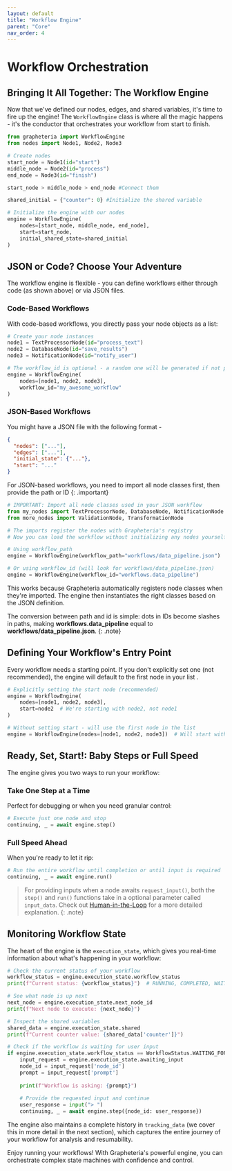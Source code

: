 ```yaml
---
layout: default
title: "Workflow Engine"
parent: "Core"
nav_order: 4
---
```


# Workflow Orchestration

## Bringing It All Together: The Workflow Engine

Now that we've defined our nodes, edges, and shared variables, it's time to fire up the engine! The `WorkflowEngine` class is where all the magic happens - it's the conductor that orchestrates your workflow from start to finish.

```python
from grapheteria import WorkflowEngine
from nodes import Node1, Node2, Node3

# Create nodes
start_node = Node1(id="start")
middle_node = Node2(id="process")
end_node = Node3(id="finish")

start_node > middle_node > end_node #Connect them

shared_initial = {"counter": 0} #Initialize the shared variable

# Initialize the engine with our nodes
engine = WorkflowEngine(
    nodes=[start_node, middle_node, end_node],
    start=start_node,
    initial_shared_state=shared_initial
)
```

## JSON or Code? Choose Your Adventure

The workflow engine is flexible - you can define workflows either through code (as shown above) or via JSON files.

### Code-Based Workflows

With code-based workflows, you directly pass your node objects as a list:

```python
# Create your node instances
node1 = TextProcessorNode(id="process_text")
node2 = DatabaseNode(id="save_results")
node3 = NotificationNode(id="notify_user")

# The workflow_id is optional - a random one will be generated if not provided
engine = WorkflowEngine(
    nodes=[node1, node2, node3],
    workflow_id="my_awesome_workflow"
)
```

### JSON-Based Workflows

You might have a JSON file with the following format -
```json
{
  "nodes": ["..."],
  "edges": ["..."],
  "initial_state": {"..."},
  "start": "..."
}
```

For JSON-based workflows, you need to import all node classes first, then provide the path or ID 
{: .important}

```python
# IMPORTANT: Import all node classes used in your JSON workflow
from my_nodes import TextProcessorNode, DatabaseNode, NotificationNode
from more_nodes import ValidationNode, TransformationNode

# The imports register the nodes with Grapheteria's registry
# Now you can load the workflow without initializing any nodes yourself

# Using workflow_path
engine = WorkflowEngine(workflow_path="workflows/data_pipeline.json")

# Or using workflow_id (will look for workflows/data_pipeline.json)
engine = WorkflowEngine(workflow_id="workflows.data_pipeline")
```
This works because Grapheteria automatically registers node classes when they're imported. The engine then instantiates the right classes based on the JSON definition.

The conversion between path and id is simple: dots in IDs become slashes in paths, making **workflows.data_pipeline** equal to **workflows/data_pipeline.json**.
{: .note}

## Defining Your Workflow's Entry Point

Every workflow needs a starting point. If you don't explicitly set one (not recommended), the engine will default to the first node in your list .

```python
# Explicitly setting the start node (recommended)
engine = WorkflowEngine(
    nodes=[node1, node2, node3],
    start=node2  # We're starting with node2, not node1
)

# Without setting start - will use the first node in the list
engine = WorkflowEngine(nodes=[node1, node2, node3])  # Will start with node1
```

## Ready, Set, Start!: Baby Steps or Full Speed

The engine gives you two ways to run your workflow:

### Take One Step at a Time

Perfect for debugging or when you need granular control:

```python
# Execute just one node and stop
continuing, _ = await engine.step()
```

### Full Speed Ahead

When you're ready to let it rip:

```python
# Run the entire workflow until completion or until input is required
continuing, _ = await engine.run()
```
> For providing inputs when a node awaits `request_input()`, both the `step()` and `run()` functions take in a optional parameter called `input_data`. Check out [Human-in-the-Loop](../Advanced/Human_in_the_loop) for a more detailed explanation.
{: .note}

## Monitoring Workflow State

The heart of the engine is the `execution_state`, which gives you real-time information about what's happening in your workflow:

```python
# Check the current status of your workflow
workflow_status = engine.execution_state.workflow_status
print(f"Current status: {workflow_status}")  # RUNNING, COMPLETED, WAITING_FOR_INPUT, etc.

# See what node is up next
next_node = engine.execution_state.next_node_id
print(f"Next node to execute: {next_node}")

# Inspect the shared variables
shared_data = engine.execution_state.shared
print(f"Current counter value: {shared_data['counter']}")

# Check if the workflow is waiting for user input
if engine.execution_state.workflow_status == WorkflowStatus.WAITING_FOR_INPUT:
    input_request = engine.execution_state.awaiting_input
    node_id = input_request['node_id']
    prompt = input_request['prompt']
    
    print(f"Workflow is asking: {prompt}")
    
    # Provide the requested input and continue
    user_response = input("> ")
    continuing, _ = await engine.step({node_id: user_response})
```

The engine also maintains a complete history in `tracking_data` (we cover this in more detail in the next section), which captures the entire journey of your workflow for analysis and resumability.

Enjoy running your workflows! With Grapheteria's powerful engine, you can orchestrate complex state machines with confidence and control.
